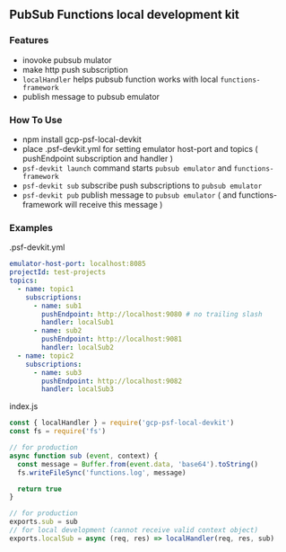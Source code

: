 ## PubSub Functions local development kit

### Features

 * inovoke pubsub mulator
 * make http push subscription
 * `localHandler` helps pubsub function works with local `functions-framework`
 * publish message to pubsub emulator

### How To Use

 * npm install gcp-psf-local-devkit
 * place .psf-devkit.yml for setting emulator host-port and topics ( pushEndpoint subscription and handler )
 * `psf-devkit launch` command starts `pubsub emulator` and `functions-framework`
 * `psf-devkit sub` subscribe push subscriptions to `pubsub emulator`
 * `psf-devkit pub` publish message to `pubsub emulator` ( and functions-framework will receive this message )

### Examples

.psf-devkit.yml

```yaml
emulator-host-port: localhost:8085
projectId: test-projects
topics:
  - name: topic1
    subscriptions:
      - name: sub1
        pushEndpoint: http://localhost:9080 # no trailing slash
        handler: localSub1
      - name: sub2
        pushEndpoint: http://localhost:9081
        handler: localSub2
  - name: topic2
    subscriptions:
      - name: sub3
        pushEndpoint: http://localhost:9082
        handler: localSub3
```

index.js

```javascript
const { localHandler } = require('gcp-psf-local-devkit')
const fs = require('fs')

// for production
async function sub (event, context) {
  const message = Buffer.from(event.data, 'base64').toString()
  fs.writeFileSync('functions.log', message)

  return true
}

// for production
exports.sub = sub
// for local development (cannot receive valid context object)
exports.localSub = async (req, res) => localHandler(req, res, sub)
```
